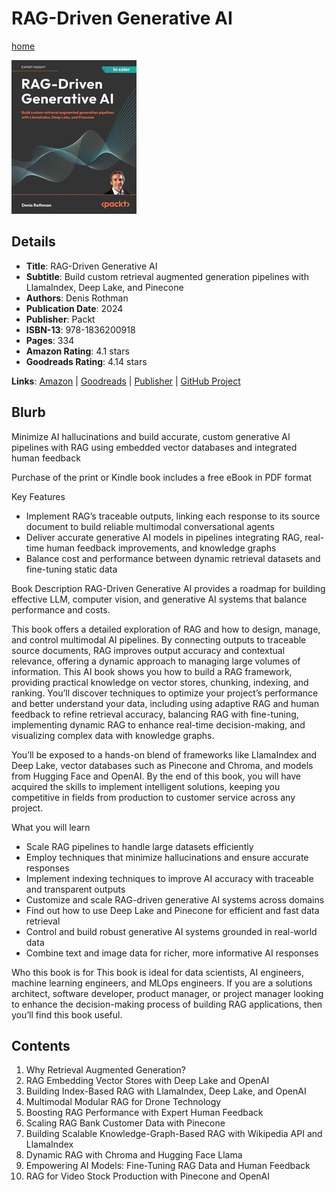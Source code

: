 # RAG-Driven Generative AI

[home](../)

![Cover Image](rag-driven-generative-ai.jpeg)

## Details

* **Title**: RAG-Driven Generative AI
* **Subtitle**: Build custom retrieval augmented generation pipelines with LlamaIndex, Deep Lake, and Pinecone
* **Authors**: Denis Rothman
* **Publication Date**: 2024
* **Publisher**: Packt
* **ISBN-13**: 978-1836200918
* **Pages**: 334
* **Amazon Rating**: 4.1 stars
* **Goodreads Rating**: 4.14 stars


**Links**: [Amazon](https://a.co/d/2zjaDK4) |
[Goodreads](https://www.goodreads.com/book/show/214330235-rag-driven-generative-ai) |
[Publisher](https://www.packtpub.com/en-us/product/rag-driven-generative-ai-9781836200918) |
[GitHub Project](https://github.com/Denis2054/RAG-Driven-Generative-AI)

## Blurb

Minimize AI hallucinations and build accurate, custom generative AI pipelines with RAG using embedded vector databases and integrated human feedback

Purchase of the print or Kindle book includes a free eBook in PDF format

Key Features
* Implement RAG’s traceable outputs, linking each response to its source document to build reliable multimodal conversational agents
* Deliver accurate generative AI models in pipelines integrating RAG, real-time human feedback improvements, and knowledge graphs
* Balance cost and performance between dynamic retrieval datasets and fine-tuning static data

Book Description
RAG-Driven Generative AI provides a roadmap for building effective LLM, computer vision, and generative AI systems that balance performance and costs.

This book offers a detailed exploration of RAG and how to design, manage, and control multimodal AI pipelines. By connecting outputs to traceable source documents, RAG improves output accuracy and contextual relevance, offering a dynamic approach to managing large volumes of information. This AI book shows you how to build a RAG framework, providing practical knowledge on vector stores, chunking, indexing, and ranking. You’ll discover techniques to optimize your project’s performance and better understand your data, including using adaptive RAG and human feedback to refine retrieval accuracy, balancing RAG with fine-tuning, implementing dynamic RAG to enhance real-time decision-making, and visualizing complex data with knowledge graphs.

You’ll be exposed to a hands-on blend of frameworks like LlamaIndex and Deep Lake, vector databases such as Pinecone and Chroma, and models from Hugging Face and OpenAI. By the end of this book, you will have acquired the skills to implement intelligent solutions, keeping you competitive in fields from production to customer service across any project.

What you will learn
* Scale RAG pipelines to handle large datasets efficiently
* Employ techniques that minimize hallucinations and ensure accurate responses
* Implement indexing techniques to improve AI accuracy with traceable and transparent outputs
* Customize and scale RAG-driven generative AI systems across domains
* Find out how to use Deep Lake and Pinecone for efficient and fast data retrieval
* Control and build robust generative AI systems grounded in real-world data
* Combine text and image data for richer, more informative AI responses

Who this book is for
This book is ideal for data scientists, AI engineers, machine learning engineers, and MLOps engineers. If you are a solutions architect, software developer, product manager, or project manager looking to enhance the decision-making process of building RAG applications, then you’ll find this book useful.

## Contents

1. Why Retrieval Augmented Generation?
2. RAG Embedding Vector Stores with Deep Lake and OpenAI
3. Building Index-Based RAG with LlamaIndex, Deep Lake, and OpenAI
4. Multimodal Modular RAG for Drone Technology
5. Boosting RAG Performance with Expert Human Feedback
6. Scaling RAG Bank Customer Data with Pinecone
7. Building Scalable Knowledge-Graph-Based RAG with Wikipedia API and LlamaIndex
8. Dynamic RAG with Chroma and Hugging Face Llama
9. Empowering AI Models: Fine-Tuning RAG Data and Human Feedback
10. RAG for Video Stock Production with Pinecone and OpenAI
